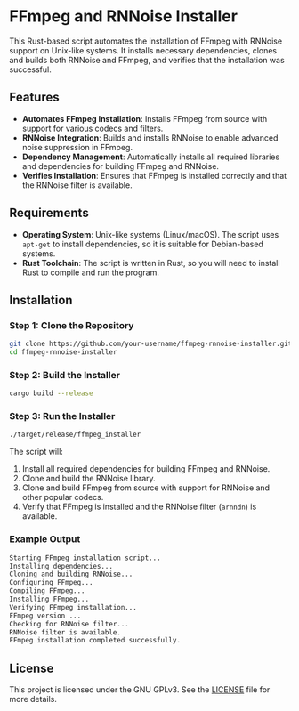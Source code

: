 
# FFmpeg and RNNoise Installer

This Rust-based script automates the installation of FFmpeg with RNNoise support on Unix-like systems. It installs necessary dependencies, clones and builds both RNNoise and FFmpeg, and verifies that the installation was successful.

## Features

- **Automates FFmpeg Installation**: Installs FFmpeg from source with support for various codecs and filters.
- **RNNoise Integration**: Builds and installs RNNoise to enable advanced noise suppression in FFmpeg.
- **Dependency Management**: Automatically installs all required libraries and dependencies for building FFmpeg and RNNoise.
- **Verifies Installation**: Ensures that FFmpeg is installed correctly and that the RNNoise filter is available.

## Requirements

- **Operating System**: Unix-like systems (Linux/macOS). The script uses `apt-get` to install dependencies, so it is suitable for Debian-based systems.
- **Rust Toolchain**: The script is written in Rust, so you will need to install Rust to compile and run the program.

## Installation

### Step 1: Clone the Repository

```bash
git clone https://github.com/your-username/ffmpeg-rnnoise-installer.git
cd ffmpeg-rnnoise-installer
```

### Step 2: Build the Installer

```bash
cargo build --release
```

### Step 3: Run the Installer

```bash
./target/release/ffmpeg_installer
```

The script will:

1. Install all required dependencies for building FFmpeg and RNNoise.
2. Clone and build the RNNoise library.
3. Clone and build FFmpeg from source with support for RNNoise and other popular codecs.
4. Verify that FFmpeg is installed and the RNNoise filter (`arnndn`) is available.

### Example Output

```bash
Starting FFmpeg installation script...
Installing dependencies...
Cloning and building RNNoise...
Configuring FFmpeg...
Compiling FFmpeg...
Installing FFmpeg...
Verifying FFmpeg installation...
FFmpeg version ...
Checking for RNNoise filter...
RNNoise filter is available.
FFmpeg installation completed successfully.
```

## License

This project is licensed under the GNU GPLv3. See the [LICENSE](LICENSE) file for more details.
